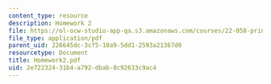 ```yaml
---
content_type: resource
description: Homework 2
file: https://ol-ocw-studio-app-qa.s3.amazonaws.com/courses/22-058-principles-of-medical-imaging-fall-2002/2e72232431b4a792dbab8c92633c9ac4_Homework2.pdf
file_type: application/pdf
parent_uid: 226645dc-3cf5-10a9-5dd1-2593a21367d0
resourcetype: Document
title: Homework2.pdf
uid: 2e722324-31b4-a792-dbab-8c92633c9ac4
---
```

